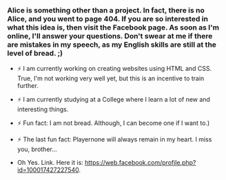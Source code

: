  ### Alice is something other than a project. In fact, there is no Alice, and you went to page 404. If you are so interested in what this idea is, then visit the Facebook page. As soon as I'm online, I'll answer your questions. Don't swear at me if there are mistakes in my speech, as my English skills are still at the level of bread. ;) 

- ⚡ I am currently working on creating websites using HTML and CSS. True, I'm not working very well yet, but this is an incentive to train further.

- ⚡ I am currently studying at a College where I learn a lot of new and interesting things.

- ⚡ Fun fact: I am not bread. Although, I can become one if I want to.) 

- ⚡ The last fun fact: Playernone will always remain in my heart. I miss you, brother...

- Oh Yes. Link. Here it is: https://web.facebook.com/profile.php?id=100017427227540.

<!-- ~~Так сказатб, заметки разработчика. Скрою это от лишних глаз, ибо нехуй.:~~ **Вообще, идею создания репозитория и написания файла Readme мне подкинул Akarumei. Что ямогу о нём сказать? Ну, это очень хороший, умный и талантливый человек, который в это время развивает свою личность в сторону музыкального исполнителя, или же битмейкера. Хуй знает, зачем я вообще пишу этот текст. Возможно, в будущем, я переведу его на инглиш и дам прочитать моим англоязычным фолловерам.***Звёздочка упала в лужу у крыльца. Отряд не заметил потери бойца...*** -->
